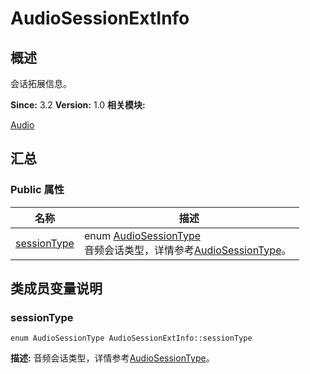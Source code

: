 # AudioSessionExtInfo


## 概述

会话拓展信息。

**Since:**
3.2
**Version:**
1.0
**相关模块:**

[Audio](_audio.md)


## 汇总


### Public 属性

  | 名称 | 描述 | 
| -------- | -------- |
| [sessionType](#sessiontype) | enum&nbsp;[AudioSessionType](_audio.md#audiosessiontype)<br/>音频会话类型，详情参考[AudioSessionType](_audio.md#audiosessiontype)。&nbsp; | 


## 类成员变量说明


### sessionType

  
```
enum AudioSessionType AudioSessionExtInfo::sessionType
```
**描述:**
音频会话类型，详情参考[AudioSessionType](_audio.md#audiosessiontype)。
